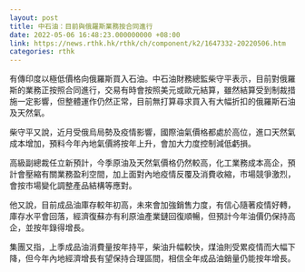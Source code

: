 ```yaml
---
layout: post
title: 中石油：目前與俄羅斯業務按合同進行
date: 2022-05-06 16:48:23.000000000 +08:00
link: https://news.rthk.hk/rthk/ch/component/k2/1647332-20220506.htm
categories: rthk
---
```


有傳印度以極低價格向俄羅斯買入石油。中石油財務總監柴守平表示，目前對俄羅斯的業務正按照合同進行，交易有時會按照美元或歐元結算，雖然結算受到制裁措施一定影響，但整體運作仍然正常，目前無打算尋求買入有大幅折扣的俄羅斯石油及天然氣。

柴守平又說，近月受俄烏局勢及疫情影響，國際油氣價格都處於高位，進口天然氣成本增加，預料今年內地氣價將按年上升，會加大力度控制減低虧損。

高級副總裁任立新預計，今季原油及天然氣價格仍然較高，化工業務成本高企，預計會壓縮有關業務盈利空間，加上面對內地疫情反覆及消費收縮，市場競爭激烈，會按市場變化調整產品結構等應對。

他又說，目前成品油庫存較年初高，未來會加強銷售力度，有信心隨著疫情好轉，庫存水平會回落，經濟復蘇亦有利原油產業鏈回復順暢，但預計今年油價仍保持高企，並按年錄得增長。

集團又指，上季成品油消費量按年持平，柴油升幅較快，煤油則受累疫情而大幅下降，但今年內地經濟增長有望保持合理區間，相信全年成品油銷量仍能按年增長。
